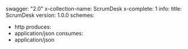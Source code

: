 swagger: "2.0"
x-collection-name: ScrumDesk
x-complete: 1
info:
  title: ScrumDesk
  version: 1.0.0
schemes:
- http
produces:
- application/json
consumes:
- application/json